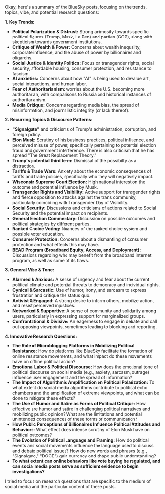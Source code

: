 Okay, here's a summary of the BlueSky posts, focusing on the trends, topics, vibe, and potential research questions:

**1. Key Trends:**

*   **Political Polarization & Distrust:** Strong animosity towards specific political figures (Trump, Musk, Le Pen) and parties (GOP), along with skepticism towards government institutions.
*   **Critique of Wealth & Power:** Concerns about wealth inequality, corporate influence, and the abuse of power by billionaires and oligarchs.
*   **Social Justice & Identity Politics:** Focus on transgender rights, social security, affordable housing, consumer protection, and resistance to fascism.
*   **AI anxieties:** Concerns about how "AI" is being used to devalue art, social interactions, and human labor.
*   **Fear of Authoritarianism:** worries about the U.S. becoming more authoritarian, with comparisons to Russia and historical instances of authoritarianism.
*   **Media Critique:** Concerns regarding media bias, the spread of misinformation, and journalistic integrity (or lack thereof).

**2. Recurring Topics & Discourse Patterns:**

*   **"Signalgate"** and criticisms of Trump's administration, corruption, and foreign policy.
*   **Elon Musk:** Scrutiny of his business practices, political influence, and perceived misuse of power, specifically pertaining to potential election fraud and government interference. There is also criticism that he has spread "The Great Replacement Theory."
*   **Trump's potential third term:** Dismissal of the possibilty as a distraction.
*   **Tariffs & Trade Wars:** Anxiety about the economic consequences of tariffs and trade policies, specifically who they will negatively impact.
*   **Wisconsin Supreme Court Election:** High national interest on the outcome and potential influence by Musk.
*   **Transgender Rights and Visibility:** Active support for transgender rights and fierce opposition to attacks against the trans community, particularly coinciding with Transgender Day of Visibility.
*   **Social Security:** Discussions and criticisms of actions related to Social Security and the potential impact on recipients.
*   **General Election Commentary:** Discussion on possible outcomes and political strategies by different parties.
*   **Ranked Choice Voting:** Nuances of the ranked choice system and possible voter education.
*   **Consumer Protection:** Concerns about a dismantling of consumer protection and what effects this may have.
*   **BEAD Program (Broadband Equity, Access, and Deployment):** Discussions regarding who may benefit from the broadband internet program, as well as some of its flaws.

**3. General Vibe & Tone:**

*   **Alarmed & Anxious:** A sense of urgency and fear about the current political climate and potential threats to democracy and individual rights.
*   **Cynical & Sarcastic:** Use of humor, irony, and sarcasm to express frustration and critique the status quo.
*   **Activist & Engaged:** A strong desire to inform others, mobilize action, and resist perceived injustices.
*   **Networked & Supportive:** A sense of community and solidarity among users, particularly in expressing support for marginalized groups.
*   **Confrontational & Divisive:** An eagerness to engage in debate and call out opposing viewpoints, sometimes leading to blocking and reporting.

**4. Innovative Research Questions:**

*   **The Role of Microblogging Platforms in Mobilizing Political Resistance:** How do platforms like BlueSky facilitate the formation of online resistance movements, and what impact do these movements have on offline political action?
*   **Emotional Labor & Political Discourse:** How does the emotional tone of political discourse on social media (e.g., anxiety, sarcasm, outrage) influence user engagement and the spread of information?
*   **The Impact of Algorithmic Amplification on Political Polarization:** To what extent do social media algorithms contribute to political echo chambers and the amplification of extreme viewpoints, and what can be done to mitigate these effects?
*   **The Use of Humor and Satire as Forms of Political Critique:** How effective are humor and satire in challenging political narratives and mobilizing public opinion? What are the limitations and potential unintended consequences of these forms of communication?
*   **How Public Perceptions of Billionaires Influence Political Attitudes and Behaviors:** What effect does intense scrutiny of Elon Musk have on political outcomes?
*   **The Evolution of Political Language and Framing:** How do political events and social movements influence the language used to discuss and debate political issues? How do new words and phrases (e.g., "Signalgate," "DOGE") gain currency and shape public understanding?
*    **To what extent can online behaviors like vote buying be regulated, and can social media posts serve as sufficient evidence to begin investigations?**

I tried to focus on research questions that are specific to the medium of social media and the particular content of these posts.
